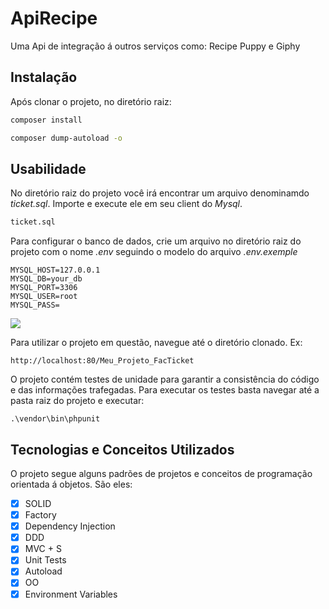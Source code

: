 # ApiRecipe
Uma Api de integração á outros serviços como: Recipe Puppy e Giphy

## Instalação
Após clonar o projeto, no diretório raiz:
```bash
composer install
```
```bash
composer dump-autoload -o
```

## Usabilidade
No diretório raiz do projeto você irá encontrar um arquivo denominamdo *ticket.sql*. Importe e execute ele em seu client do *Mysql*.
```bash
ticket.sql
```

Para configurar o banco de dados, crie um arquivo no diretório raiz do projeto com o nome *.env* seguindo o modelo do arquivo *.env.exemple*
```
MYSQL_HOST=127.0.0.1
MYSQL_DB=your_db
MYSQL_PORT=3306
MYSQL_USER=root
MYSQL_PASS=
```

![](App/assests/images/DER_BD.PNG)

Para utilizar o projeto em questão, navegue até o diretório clonado. Ex:
```
http://localhost:80/Meu_Projeto_FacTicket
```

O projeto contém testes de unidade para garantir a consistência do código e das informações trafegadas. Para executar os testes basta navegar até a pasta raiz do projeto e executar:
```
.\vendor\bin\phpunit
```

## Tecnologias e Conceitos Utilizados
O projeto segue alguns padrões de projetos e conceitos de programação orientada á objetos. São eles:
- [x] SOLID
- [x] Factory
- [x] Dependency Injection
- [x] DDD
- [x] MVC + S
- [x] Unit Tests
- [x] Autoload
- [x] OO
- [x] Environment Variables
